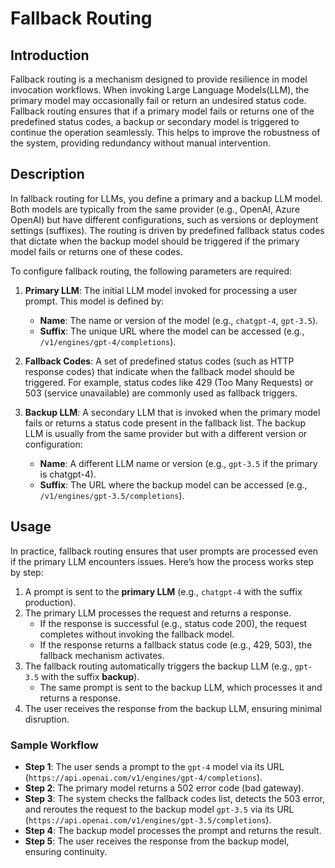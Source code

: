 # Fallback Routing

## Introduction
Fallback routing is a mechanism designed to provide resilience in model invocation workflows. When invoking Large Language Models(LLM), the primary model may occasionally fail or return an undesired status code. Fallback routing ensures that if a primary model fails or returns one of the predefined status codes, a backup or secondary model is triggered to continue the operation seamlessly. This helps to improve the robustness of the system, providing redundancy without manual intervention.


## Description
In fallback routing for LLMs, you define a primary and a backup LLM model. Both models are typically from the same provider (e.g., OpenAI, Azure OpenAI) but have different configurations, such as versions or deployment settings (suffixes). The routing is driven by predefined fallback status codes that dictate when the backup model should be triggered if the primary model fails or returns one of these codes.

To configure fallback routing, the following parameters are required:

1. **Primary LLM**: The initial LLM model invoked for processing a user prompt. This model is defined by:

   - **Name**: The name or version of the model (e.g., `chatgpt-4`, `gpt-3.5`).
   - **Suffix**: The unique URL where the model can be accessed (e.g., `/v1/engines/gpt-4/completions`).

2. **Fallback Codes**: A set of predefined status codes (such as HTTP response codes) that indicate when the fallback model should be triggered. For example, status codes like 429 (Too Many Requests) or 503 (service unavailable) are commonly used as fallback triggers.

3. **Backup LLM**: A secondary LLM that is invoked when the primary model fails or returns a status code present in the fallback list. The backup LLM is usually from the same provider but with a different version or configuration:

   - **Name**: A different LLM name or version (e.g., `gpt-3.5` if the primary is chatgpt-4).
   - **Suffix**: The URL where the backup model can be accessed (e.g., `/v1/engines/gpt-3.5/completions`).
  
## Usage
In practice, fallback routing ensures that user prompts are processed even if the primary LLM encounters issues. Here’s how the process works step by step:

1. A prompt is sent to the <b>primary LLM</b> (e.g., `chatgpt-4` with the suffix production).
2. The primary LLM processes the request and returns a response.
   - If the response is successful (e.g., status code 200), the request completes without invoking the fallback model.
   - If the response returns a fallback status code (e.g., 429, 503), the fallback mechanism activates.
3. The fallback routing automatically triggers the backup LLM (e.g., `gpt-3.5` with the suffix <b>backup</b>).
   - The same prompt is sent to the backup LLM, which processes it and returns a response.
4. The user receives the response from the backup LLM, ensuring minimal disruption.

### Sample Workflow
- **Step 1**: The user sends a prompt to the `gpt-4` model via its URL (`https://api.openai.com/v1/engines/gpt-4/completions`).
- **Step 2**: The primary model returns a 502 error code (bad gateway).
- **Step 3**: The system checks the fallback codes list, detects the 503 error, and reroutes the request to the backup model `gpt-3.5` via its URL (`https://api.openai.com/v1/engines/gpt-3.5/completions`).
- **Step 4**: The backup model processes the prompt and returns the result.
- **Step 5**: The user receives the response from the backup model, ensuring continuity.